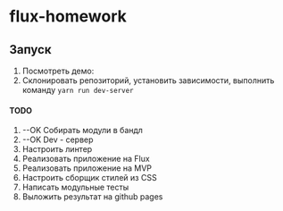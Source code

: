 # flux-homework

## Запуск 

1. Посмотреть демо: 
2. Склонировать репозиторий, установить зависимости, выполнить команду ```yarn run dev-server```

#### TODO

1. --OK Собирать модули в бандл
2. --OK Dev - сервер 
3. Настроить линтер
4. Реализовать приложение на Flux
5. Реализовать приложение на MVP
6. Настроить сборщик стилей из CSS
7. Написать модульные тесты
8. Выложить результат на github pages